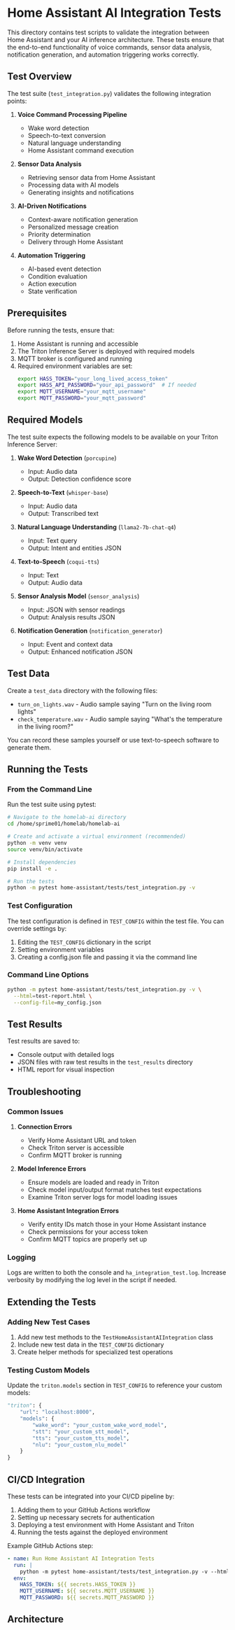 # Home Assistant AI Integration Tests

This directory contains test scripts to validate the integration between Home Assistant and your AI inference architecture. These tests ensure that the end-to-end functionality of voice commands, sensor data analysis, notification generation, and automation triggering works correctly.

## Test Overview

The test suite (`test_integration.py`) validates the following integration points:

1. **Voice Command Processing Pipeline**
   - Wake word detection
   - Speech-to-text conversion
   - Natural language understanding
   - Home Assistant command execution

2. **Sensor Data Analysis**
   - Retrieving sensor data from Home Assistant
   - Processing data with AI models
   - Generating insights and notifications

3. **AI-Driven Notifications**
   - Context-aware notification generation
   - Personalized message creation
   - Priority determination
   - Delivery through Home Assistant

4. **Automation Triggering**
   - AI-based event detection
   - Condition evaluation
   - Action execution
   - State verification

## Prerequisites

Before running the tests, ensure that:

1. Home Assistant is running and accessible
2. The Triton Inference Server is deployed with required models
3. MQTT broker is configured and running
4. Required environment variables are set:
   ```bash
   export HASS_TOKEN="your_long_lived_access_token"
   export HASS_API_PASSWORD="your_api_password"  # If needed
   export MQTT_USERNAME="your_mqtt_username"
   export MQTT_PASSWORD="your_mqtt_password"
   ```

## Required Models

The test suite expects the following models to be available on your Triton Inference Server:

1. **Wake Word Detection** (`porcupine`)
   - Input: Audio data
   - Output: Detection confidence score

2. **Speech-to-Text** (`whisper-base`)
   - Input: Audio data
   - Output: Transcribed text

3. **Natural Language Understanding** (`llama2-7b-chat-q4`)
   - Input: Text query
   - Output: Intent and entities JSON

4. **Text-to-Speech** (`coqui-tts`)
   - Input: Text
   - Output: Audio data

5. **Sensor Analysis Model** (`sensor_analysis`)
   - Input: JSON with sensor readings
   - Output: Analysis results JSON

6. **Notification Generation** (`notification_generator`)
   - Input: Event and context data
   - Output: Enhanced notification JSON

## Test Data

Create a `test_data` directory with the following files:

- `turn_on_lights.wav` - Audio sample saying "Turn on the living room lights"
- `check_temperature.wav` - Audio sample saying "What's the temperature in the living room?"

You can record these samples yourself or use text-to-speech software to generate them.

## Running the Tests

### From the Command Line

Run the test suite using pytest:

```bash
# Navigate to the homelab-ai directory
cd /home/sprime01/homelab/homelab-ai

# Create and activate a virtual environment (recommended)
python -m venv venv
source venv/bin/activate

# Install dependencies
pip install -e .

# Run the tests
python -m pytest home-assistant/tests/test_integration.py -v
```

### Test Configuration

The test configuration is defined in `TEST_CONFIG` within the test file. You can override settings by:

1. Editing the `TEST_CONFIG` dictionary in the script
2. Setting environment variables
3. Creating a config.json file and passing it via the command line

### Command Line Options

```bash
python -m pytest home-assistant/tests/test_integration.py -v \
  --html=test-report.html \
  --config-file=my_config.json
```

## Test Results

Test results are saved to:
- Console output with detailed logs
- JSON files with raw test results in the `test_results` directory
- HTML report for visual inspection

## Troubleshooting

### Common Issues

1. **Connection Errors**
   - Verify Home Assistant URL and token
   - Check Triton server is accessible
   - Confirm MQTT broker is running

2. **Model Inference Errors**
   - Ensure models are loaded and ready in Triton
   - Check model input/output format matches test expectations
   - Examine Triton server logs for model loading issues

3. **Home Assistant Integration Errors**
   - Verify entity IDs match those in your Home Assistant instance
   - Check permissions for your access token
   - Confirm MQTT topics are properly set up

### Logging

Logs are written to both the console and `ha_integration_test.log`. Increase verbosity by modifying the log level in the script if needed.

## Extending the Tests

### Adding New Test Cases

1. Add new test methods to the `TestHomeAssistantAIIntegration` class
2. Include new test data in the `TEST_CONFIG` dictionary
3. Create helper methods for specialized test operations

### Testing Custom Models

Update the `triton.models` section in `TEST_CONFIG` to reference your custom models:

```python
"triton": {
    "url": "localhost:8000",
    "models": {
        "wake_word": "your_custom_wake_word_model",
        "stt": "your_custom_stt_model",
        "tts": "your_custom_tts_model",
        "nlu": "your_custom_nlu_model"
    }
}
```

## CI/CD Integration

These tests can be integrated into your CI/CD pipeline by:

1. Adding them to your GitHub Actions workflow
2. Setting up necessary secrets for authentication
3. Deploying a test environment with Home Assistant and Triton
4. Running the tests against the deployed environment

Example GitHub Actions step:

```yaml
- name: Run Home Assistant AI Integration Tests
  run: |
    python -m pytest home-assistant/tests/test_integration.py -v --html=test-report.html
  env:
    HASS_TOKEN: ${{ secrets.HASS_TOKEN }}
    MQTT_USERNAME: ${{ secrets.MQTT_USERNAME }}
    MQTT_PASSWORD: ${{ secrets.MQTT_PASSWORD }}
```

## Architecture

